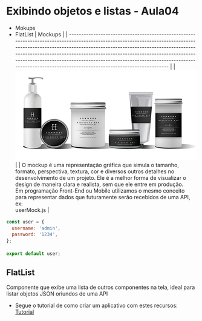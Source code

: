 # Exibindo objetos e listas - Aula04

- Mokups
- FlatList
| Mockups                                                                                                                                                                                                                                                                                                                                                                                                                     |
| --------------------------------------------------------------------------------------------------------------------------------------------------------------------------------------------------------------------------------------------------------------------------------------------------------------------------------------------------------------------------------------------------------------------------- |
| ![Mockup](./mockup.jpg)                                                                                                                                                                                                                                                                                                                                                                                                     |
| O mockup é uma representação gráfica que simula o tamanho, formato, perspectiva, textura, cor e diversos outros detalhes no desenvolvimento de um projeto. Ele é a melhor forma de visualizar o design de maneira clara e realista, sem que ele entre em produção.<br> Em programação Front-End ou Mobile utilizamos o mesmo conceito para representar dados que futuramente serão recebidos de uma API, ex:<br>userMock.js |

```javascript
const user = {
  username: 'admin',
  password: '1234',
};

export default user;
```
## FlatList
Componente que exibe uma lista de outros componentes na tela, ideal para listar objetos JSON oriundos de uma API

- Segue o tutorial de como criar um aplicativo com estes recursos: [Tutorial](./tutorial.md)